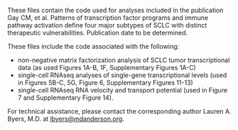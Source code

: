 These files contain the code used for analyses included in the publication Gay CM, et al. Patterns of transcription factor programs and immune pathway activation define four major subtypes of SCLC with distinct therapeutic vulnerabilities. Publication date to be determined.

These files include the code associated with the following:
- non-negative matrix factorization analysis of SCLC tumor transcriptional data (as used Figures 1A-B, 1F, Supplementary Figures 1A-C) 
- single-cell RNAseq analyses of single-gene transcriptional levels (used in Figures 5B-C, 5G, Figure 6, Supplementary Figures 11-13) 
- single-cell RNAseq RNA velocity and transport potential (used in Figure 7 and Supplementary Figure 14).

For technical assistance, please contact the corresponding author Lauren A. Byers, M.D. at lbyers@mdanderson.org.
